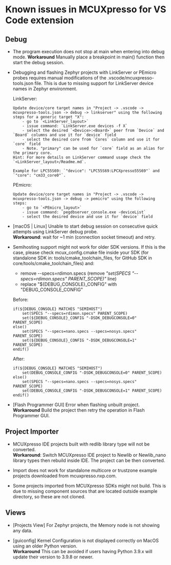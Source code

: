 # Known issues in MCUXpresso for VS Code extension

## Debug

* The program execution does not stop at main when entering into debug mode.
    **Workaround** Manually place a breakpoint in main() function then start the debug session.

* Debugging and flashing Zephyr projects with LinkServer or PEmicro probes requires manual modifications of the .vscode/mcuxpresso-tools.json file. This is due to missing support for LinkServer device names in Zephyr environment.
    
    LinkServer: 
    ```
    Update device/core target names in "Project -> .vscode -> mcuxpresso-tools.json -> debug -> linkserver" using the following steps for a generic target "X":
        - go to `<LinkServer_layout>`
        - issue command: `LinkServer.exe devices -f X`
        - select the desired `<Device>:<Board>` peer from `Device` and `Board` columns and use it for `device` field
        - select the desired core from `Cores` column and use it for `core` field
        - Note. "primary" can be used for `core` field as an alias for the primary core.
    Hint: For more details on LinkServer command usage check the `<LinkServer_layout>/Readme.md`.

    Example for LPC55S69: `"device": "LPC55S69:LPCXpresso55S69"` and `"core": "cm33_core0"`.
    ```
    PEmicro:
    ```
    Update device/core target names in "Project -> .vscode -> mcuxpresso-tools.json -> debug -> pemicro" using the following steps:
        - go to `<PEmicro_layout>`
        - issue command: `pegdbserver_console.exe -deviceList`
        - select the desired device and use it for `device` field
    ```

* [macOS | Linux] Unable to start debug session on consecutive quick attempts using LinkServer debug probe.\
    **Workaround**: wait for ~1 min (connection socket timeout) and retry.

* Semihosting support might not work for older SDK versions. If this is the case, please check mcux_config.cmake file inside your SDK (for standalone SDK in: tools/cmake_toolchain_files, for GitHub SDK in core/tools/cmake_toolchain_files) and:
    - remove --specs=rdimon.specs (remove _"set(SPECS "--specs=rdimon.specs" PARENT_SCOPE)"_ line)
    - replace "${DEBUG_CONSOLE}_CONFIG" with "DEBUG_CONSOLE_CONFIG"
    
    Before:
    ```
    if(${DEBUG_CONSOLE} MATCHES "SEMIHOST")
        set(SPECS "--specs=rdimon.specs" PARENT_SCOPE)
        set(${DEBUG_CONSOLE}_CONFIG "-DSDK_DEBUGCONSOLE=0" PARENT_SCOPE)
    else()
        set(SPECS "--specs=nano.specs --specs=nosys.specs" PARENT_SCOPE)
        set(${DEBUG_CONSOLE}_CONFIG "-DSDK_DEBUGCONSOLE=1" PARENT_SCOPE)
    endif()
    ```
    After:
    ```
    if(${DEBUG_CONSOLE} MATCHES "SEMIHOST")
        set(DEBUG_CONSOLE_CONFIG "-DSDK_DEBUGCONSOLE=0" PARENT_SCOPE)
    else()
        set(SPECS "--specs=nano.specs --specs=nosys.specs" PARENT_SCOPE)
        set(DEBUG_CONSOLE_CONFIG "-DSDK_DEBUGCONSOLE=1" PARENT_SCOPE)
    endif()
    ```

* [Flash Programmer GUI] Error when flashing unbuilt project.\
    **Workaround** Build the project then retry the operation in Flash Programmer GUI.

## Project Importer

* MCUXpresso IDE projects built with redlib library type will not be converted.\
    **Workaround**: Switch MCUXpresso IDE project to Newlib or Newlib_nano library types then rebuild inside IDE. The project can be then converted.

* Import does not work for standalone multicore or trustzone example projects downloaded from mcuxpresso.nxp.com.

* Some projects imported from MCUXpresso SDKs might not build. This is due to missing component sources that are located outside example directory, so these are not cloned.

## Views

* [Projects View] For Zephyr projects, the Memory node is not showing any data.

* [guiconfig] Kernel Configuration is not displayed correctly on MacOS using an older Python version.\
    **Workaround** This can be avoided if users having Python 3.9.x will update their version to 3.9.8 or newer.
